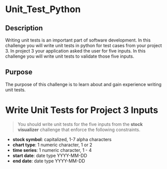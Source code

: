 # Unit_Test_Python

## Description

Writing unit tests is an important part of software development. 
In this challenge you will write unit tests in python for test cases from your project 3. 
In project 3 your application asked the user for five inputs. 
In this challenge you will write unit tests to validate those five inputs.

## Purpose

The purpose of this challenge is to learn about and gain experience writing unit tests.


# Write Unit Tests for Project 3 Inputs
> You should write unit tests for the five inputs from the **stock visualizer** challenge that enforce the following constraints.

* **stock symbol**: capitalized, 1-7 alpha characters
* **chart type**: 1 numeric character, 1 or 2
* **time series**: 1 numeric character, 1 - 4
* **start date**: date type YYYY-MM-DD
* **end date**: date type YYYY-MM-DD
